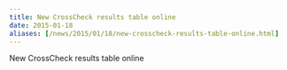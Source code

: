 ```yaml
---
title: New CrossCheck results table online
date: 2015-01-18
aliases: [/news/2015/01/18/new-crosscheck-results-table-online.html]
---
```


New CrossCheck results table online
